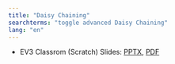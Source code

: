 ```yaml
---
title: "Daisy Chaining"
searchterms: "toggle advanced Daisy Chaining"
lang: "en"
---
```

 <ul>
 <li class="ng-binding">EV3 Classrom (Scratch) Slides:
 <a href="ProgrammingLessons/advanced/scratch-DaisyChain.pptx">PPTX</a>,
 <a href="ProgrammingLessons/advanced/scratch-DaisyChain.pdf">PDF</a>
 </li>
 </ul>
